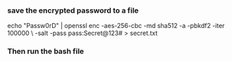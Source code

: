 ### save the encrypted password to a file 

echo "Passw0rD" | openssl enc -aes-256-cbc -md sha512 -a -pbkdf2 -iter 100000 \ 
-salt -pass pass:Secret@123# > secret.txt



### Then run the bash file
